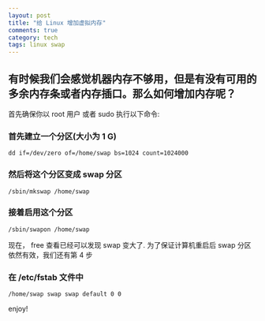 ```yaml
---
layout: post
title: "给 Linux 增加虚拟内存"
comments: true
category: tech
tags: linux swap
---
```


## 有时候我们会感觉机器内存不够用，但是有没有可用的多余内存条或者内存插口。那么如何增加内存呢？

首先确保你以 root 用户 或者 sudo 执行以下命令:

### 首先建立一个分区(大小为 1 G)

<!--more-->

    dd if=/dev/zero of=/home/swap bs=1024 count=1024000

### 然后将这个分区变成 swap 分区

    /sbin/mkswap /home/swap

### 接着启用这个分区

    /sbin/swapon /home/swap

现在， free 查看已经可以发现 swap 变大了. 
为了保证计算机重启后 swap 分区依然有效，我们还有第 4 步

### 在 /etc/fstab 文件中

    /home/swap swap swap default 0 0

enjoy!
